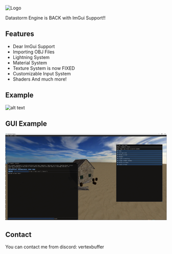 ![Logo](https://iili.io/4SDWpn.png)

Datastorm Engine is BACK with ImGui Support!!

## Features

- Dear ImGui Support
- Importing OBJ Files
- Lightning System
- Material System
- Texture System is now FIXED
- Customizable Input System
- Shaders
  And much more!

## Example

![alt text](https://github.com/TrazerX/Datastorm-Engine/blob/main/Screenshot.gif?raw=true)

## GUI Example

![alt text](https://github.com/TrazerX/Datastorm-Engine-Gui/blob/main/guiScreenShot.png?raw=true)

## Contact

You can contact me from discord: vertexbuffer
